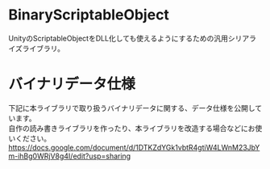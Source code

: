 # BinaryScriptableObject
UnityのScriptableObjectをDLL化しても使えるようにするための汎用シリアライズライブラリ。  

# バイナリデータ仕様
下記に本ライブラリで取り扱うバイナリデータに関する、データ仕様を公開しています。  
自作の読み書きライブラリを作ったり、本ライブラリを改造する場合などにお使いください。  
https://docs.google.com/document/d/1DTKZdYGk1vbtR4gtiW4LWnM23JbYm-ihBg0WRjV8g4I/edit?usp=sharing
